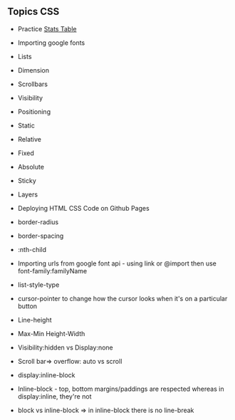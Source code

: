 ## Topics CSS

- Practice [Stats Table](https://AnandRaj0302.github.io/accio-batch11/dec7th/stats/)

- Importing google fonts
- Lists 
- Dimension
- Scrollbars
- Visibility
- Positioning
 - Static
 - Relative
 - Fixed
 - Absolute
 - Sticky
- Layers


- Deploying HTML CSS Code on Github Pages


- border-radius
- border-spacing
- :nth-child
- Importing urls from google font api - using link or @import then use font-family:familyName
- list-style-type
- cursor-pointer to change how the cursor looks when it's on a particular button
- Line-height
- Max-Min Height-Width
- Visibility:hidden vs Display:none
- Scroll bar=> overflow: auto vs scroll
- display:inline-block
- Inline-block - top, bottom margins/paddings are respected whereas in display:inline, they're not
- block vs inline-block => in inline-block there is no line-break
